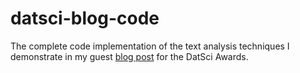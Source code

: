 # datsci-blog-code
The complete code implementation of the text analysis techniques I demonstrate in my guest [blog post](https://graysons.github.io/datsci2017/) for the DatSci Awards.
